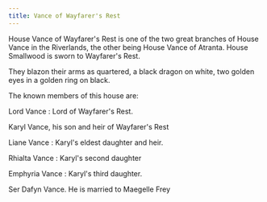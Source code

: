```yaml
---
title: Vance of Wayfarer's Rest
---
```


House Vance of Wayfarer's Rest is one of the two great branches of House Vance in the Riverlands, the other being House Vance of Atranta. House Smallwood is sworn to Wayfarer's Rest.

They blazon their arms as quartered, a black dragon on white, two golden eyes in a golden ring on black.

The known members of this house are:

Lord Vance : Lord of Wayfarer's Rest.

Karyl Vance, his son and heir of Wayfarer's Rest

Liane Vance : Karyl's eldest daughter and heir.

Rhialta Vance : Karyl's second daughter

Emphyria Vance : Karyl's third daughter.

Ser Dafyn Vance. He is married to Maegelle Frey


